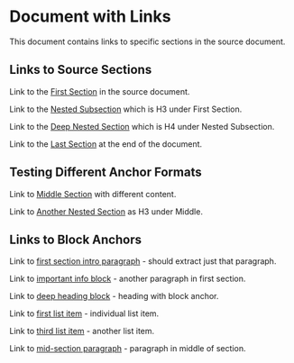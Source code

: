 # Document with Links

This document contains links to specific sections in the source document.

## Links to Source Sections

Link to the [First Section](source.md#First%20Section) in the source document.

Link to the [Nested Subsection](source.md#Nested%20Subsection) which is H3 under First Section.

Link to the [Deep Nested Section](source.md#Deep%20Nested%20Section) which is H4 under Nested Subsection.

Link to the [Last Section](source.md#Last%20Section) at the end of the document.

## Testing Different Anchor Formats

Link to [Middle Section](source.md#Middle%20Section) with different content.

Link to [Another Nested Section](source.md#Another%20Nested%20Section) as H3 under Middle.

## Links to Block Anchors

Link to [first section intro paragraph](source.md#^first-section-intro) - should extract just that paragraph.

Link to [important info block](source.md#^important-info) - another paragraph in first section.

Link to [deep heading block](source.md#^deep-heading) - heading with block anchor.

Link to [first list item](source.md#^list-item-1) - individual list item.

Link to [third list item](source.md#^list-item-3) - another list item.

Link to [mid-section paragraph](source.md#^mid-paragraph) - paragraph in middle of section.
